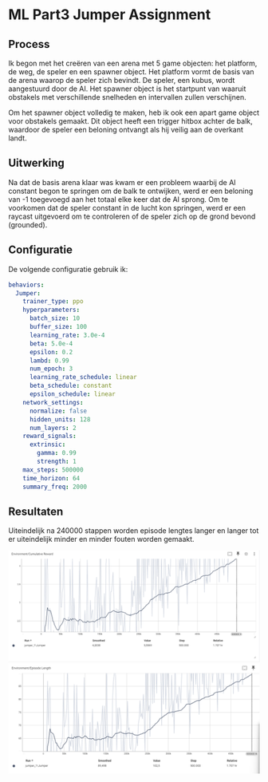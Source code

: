 # ML Part3 Jumper Assignment

## Process

Ik begon met het creëren van een arena met 5 game objecten: het platform, de weg, de speler en een spawner object. Het platform vormt de basis van de arena waarop de speler zich bevindt. De speler, een kubus, wordt aangestuurd door de AI. Het spawner object is het startpunt van waaruit obstakels met verschillende snelheden en intervallen zullen verschijnen.

Om het spawner object volledig te maken, heb ik ook een apart game object voor obstakels gemaakt. Dit object heeft een trigger hitbox achter de balk, waardoor de speler een beloning ontvangt als hij veilig aan de overkant landt.

## Uitwerking

Na dat de basis arena klaar was kwam er een probleem waarbij de AI constant begon te springen om de balk te ontwijken, werd er een beloning van -1 toegevoegd aan het totaal elke keer dat de AI sprong. Om te voorkomen dat de speler constant in de lucht kon springen, werd er een raycast uitgevoerd om te controleren of de speler zich op de grond bevond (grounded).


## Configuratie

De volgende configuratie gebruik ik:

```yml
behaviors:
  Jumper:
    trainer_type: ppo
    hyperparameters:
      batch_size: 10
      buffer_size: 100
      learning_rate: 3.0e-4
      beta: 5.0e-4
      epsilon: 0.2
      lambd: 0.99
      num_epoch: 3
      learning_rate_schedule: linear
      beta_schedule: constant
      epsilon_schedule: linear
    network_settings:
      normalize: false
      hidden_units: 128
      num_layers: 2
    reward_signals:
      extrinsic:
        gamma: 0.99
        strength: 1
    max_steps: 500000
    time_horizon: 64
    summary_freq: 2000
```

## Resultaten

Uiteindelijk na 240000 stappen worden episode lengtes langer en langer tot er uiteindelijk minder en minder fouten worden gemaakt.

![Reward](Images/ep-reward.png)
![length](Images/ep-length.png)
